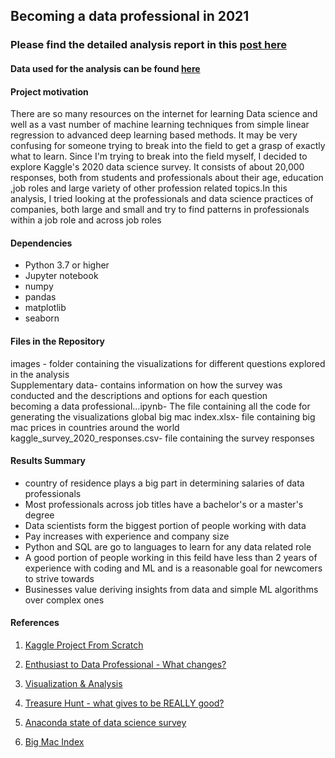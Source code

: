 ## Becoming a data professional in 2021
### Please find the detailed analysis report in this [post here](https://xlr892.medium.com/becoming-a-data-professional-in-2021-71c886b59536)

#### Data used for the analysis can be found [here](https://www.kaggle.com/c/kaggle-survey-2020/data)

#### Project motivation
There are so many resources on the internet for learning Data science and well as a vast number of machine learning techniques from simple linear regression to advanced deep learning based methods. It may be very confusing for someone trying to break into the field to get a grasp of exactly what to learn. Since I'm trying to break into the field myself, I decided to explore Kaggle's 2020 data science survey. It consists of about 20,000 responses, both from students and professionals about their age, education ,job roles and large variety of other profession related topics.In this analysis, I tried looking at the professionals and data science practices of companies, both large and small and try to find patterns in professionals within a job role and across job roles

#### Dependencies
+ Python 3.7 or higher  
+ Jupyter notebook  
+ numpy  
+ pandas  
+ matplotlib  
+ seaborn  

#### Files in the Repository
images - folder containing the visualizations for different questions explored in the analysis  
Supplementary data- contains information on how the survey was conducted and the descriptions and options for each question  
becoming a data professional...ipynb- The file containing all the code for generating the visualizations
global big mac index.xlsx- file containing big mac prices in countries around the world  
kaggle_survey_2020_responses.csv- file containing the survey responses 

#### Results Summary
+ country of residence plays a big part in determining salaries of data professionals
+ Most professionals across job titles have a bachelor's or a master's degree
+ Data scientists form the biggest portion of people working with data
+ Pay increases with experience and company size
+ Python and SQL are go to languages to learn for any data related role
+ A good portion of people working in this feild have less than 2 years of experience with coding and ML and is a reasonable goal for newcomers to strive towards
+ Businesses value deriving insights from data and simple ML algorithms over complex ones

#### References
1. [Kaggle Project From Scratch](https://www.kaggle.com/kenjee/kaggle-project-from-scratch#Part-1---How-to-Start-a-Kaggle-Competition)

2. [Enthusiast to Data Professional - What changes?](https://www.kaggle.com/spitfire2nd/enthusiast-to-data-professional-what-changes)

3. [Visualization & Analysis](https://www.kaggle.com/subinium/kaggle-2020-visualization-analysis)

4. [Treasure Hunt - what gives to be REALLY good?](https://www.kaggle.com/andradaolteanu/treasure-hunt-what-gives-to-be-really-good)

5. [Anaconda state of data science survey](https://www.anaconda.com/state-of-data-science-2020)

6. [Big Mac Index](https://www.economist.com/big-mac-index)




